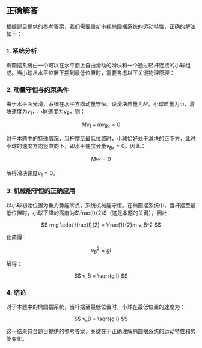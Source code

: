 ## 正确解答

根据题目提供的参考答案，我们需要重新审视椭圆摆系统的运动特性，正确的解法如下：

### 1. 系统分析

椭圆摆系统由一个可以在水平面上自由滑动的滑块和一个通过轻杆连接的小球组成。当小球从水平位置下摆到最低位置时，需要考虑以下关键物理原理：

### 2. 动量守恒与约束条件

由于水平面光滑，系统在水平方向动量守恒。设滑块质量为$M$，小球质量为$m$，滑块速度为$v_1$，小球速度为$v_B$，则：

$$ M v_1 + m v_{Bx} = 0 $$

对于本题中的特殊情况，当杆摆至最低位置时，小球恰好处于滑块的正下方，此时小球的速度方向竖直向下，即水平速度分量$v_{Bx} = 0$。因此：

$$ M v_1 = 0 $$

解得滑块速度$v_1 = 0$。

### 3. 机械能守恒的正确应用

以小球初始位置为重力势能零点，系统机械能守恒。在椭圆摆系统中，当杆摆至最低位置时，小球下降的高度为$\frac{l}{2}$（这是本题的关键），因此：

$$ m g \cdot \frac{l}{2} = \frac{1}{2}m v_B^2 $$

化简得：

$$ v_B^2 = g l $$

解得：

$$ v_B = \sqrt{g l} $$

### 4. 结论

对于本题中的椭圆摆系统，当杆摆至最低位置时，小球在最低位置的速度为：

$$ v_B = \sqrt{g l} $$

这一结果符合题目提供的参考答案，关键在于正确理解椭圆摆系统的运动特性和势能变化。